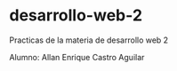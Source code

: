 # desarrollo-web-2

Practicas de la materia de desarrollo web 2

Alumno: Allan Enrique Castro Aguilar
